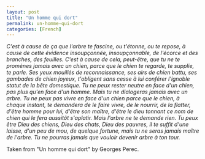 ```yaml
---
layout: post
title: "Un homme qui dort"
permalink: un-homme-qui-dort
categories: [French]
---
```


*C'est à cause de ça que l'arbre te fascine, ou t'étonne, ou te repose, à
cause de cette évidence insoupçonnée, insoupçonnable, de l'écorce et des
branches, des feuilles. C'est à cause de cela, peut-être, que tu ne te
promènes jamais avec un chien, parce que le chien te regarde, te
supplie, te parle. Ses yeux mouillés de reconnaissance, ses airs de
chien battu, ses gambades de chien joyeux, t'obligent sans cesse à lui
conférer l'ignoble statut de la bête domestique. Tu ne peux rester
neutre en face d'un chien, pas plus qu'en face d'un homme. Mais tu ne
dialogeras jamais avec un arbre. Tu ne peux pas vivre en face d'un chien
parce que le chien, à chaque instant, te demandera de le faire vivre, de
le nourrir, de la flatter, d'être homme pour lui, d'être son maître,
d'être le dieu tonnant ce nom de chien qui le fera aussitôt s'aplatir.
Mais l'arbre ne te demande rien. Tu peux être Dieu des chiens, Dieu des
chats, Dieu des pauvres, il te suffit d'une laisse, d'un peu de mou, de
quelque fortune, mais tu ne seras jamais maître de l'arbre. Tu ne
pourras jamais que vouloir devenir arbre à ton tour.*

Taken from "Un homme qui dort" by Georges Perec.




